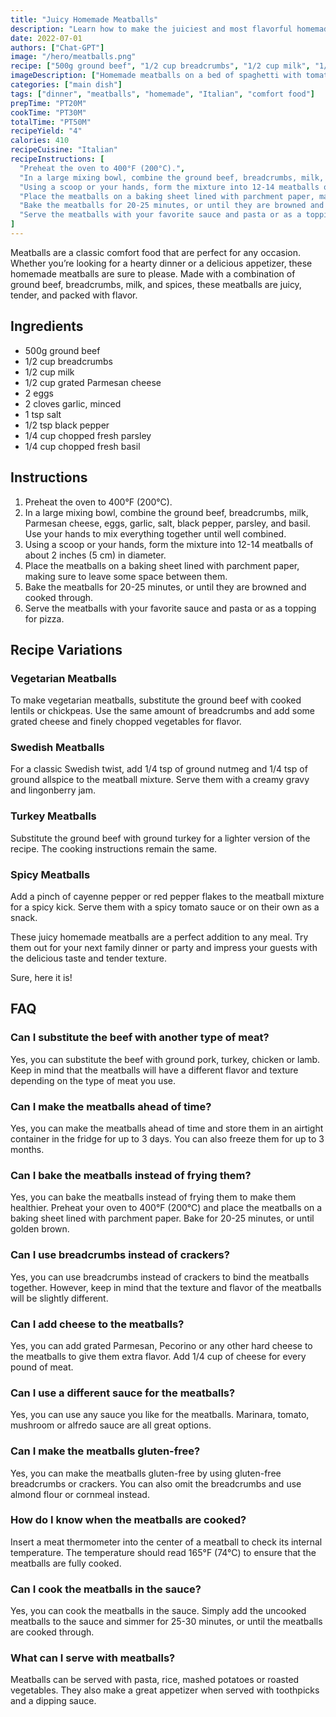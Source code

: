 ```yaml
---
title: "Juicy Homemade Meatballs"
description: "Learn how to make the juiciest and most flavorful homemade meatballs with this easy recipe. Perfect for any occasion, these meatballs will be a family favorite in no time!"
date: 2022-07-01
authors: ["Chat-GPT"]
image: "/hero/meatballs.png"
recipe: ["500g ground beef", "1/2 cup breadcrumbs", "1/2 cup milk", "1/2 cup grated Parmesan cheese", "2 eggs", "2 cloves garlic, minced", "1 tsp salt", "1/2 tsp black pepper", "1/4 cup chopped fresh parsley", "1/4 cup chopped fresh basil"]
imageDescription: ["Homemade meatballs on a bed of spaghetti with tomato sauce."]
categories: ["main dish"]
tags: ["dinner", "meatballs", "homemade", "Italian", "comfort food"]
prepTime: "PT20M"
cookTime: "PT30M"
totalTime: "PT50M"
recipeYield: "4"
calories: 410
recipeCuisine: "Italian"
recipeInstructions: [
  "Preheat the oven to 400°F (200°C).",
  "In a large mixing bowl, combine the ground beef, breadcrumbs, milk, Parmesan cheese, eggs, garlic, salt, black pepper, parsley, and basil. Use your hands to mix everything together until well combined.",
  "Using a scoop or your hands, form the mixture into 12-14 meatballs of about 2 inches (5 cm) in diameter.",
  "Place the meatballs on a baking sheet lined with parchment paper, making sure to leave some space between them.",
  "Bake the meatballs for 20-25 minutes, or until they are browned and cooked through.",
  "Serve the meatballs with your favorite sauce and pasta or as a topping for pizza."
]
---
```


Meatballs are a classic comfort food that are perfect for any occasion. Whether you’re looking for a hearty dinner or a delicious appetizer, these homemade meatballs are sure to please. Made with a combination of ground beef, breadcrumbs, milk, and spices, these meatballs are juicy, tender, and packed with flavor.

## Ingredients

- 500g ground beef
- 1/2 cup breadcrumbs
- 1/2 cup milk
- 1/2 cup grated Parmesan cheese
- 2 eggs
- 2 cloves garlic, minced
- 1 tsp salt
- 1/2 tsp black pepper
- 1/4 cup chopped fresh parsley
- 1/4 cup chopped fresh basil

## Instructions

1. Preheat the oven to 400°F (200°C).
2. In a large mixing bowl, combine the ground beef, breadcrumbs, milk, Parmesan cheese, eggs, garlic, salt, black pepper, parsley, and basil. Use your hands to mix everything together until well combined.
3. Using a scoop or your hands, form the mixture into 12-14 meatballs of about 2 inches (5 cm) in diameter.
4. Place the meatballs on a baking sheet lined with parchment paper, making sure to leave some space between them.
5. Bake the meatballs for 20-25 minutes, or until they are browned and cooked through.
6. Serve the meatballs with your favorite sauce and pasta or as a topping for pizza.

## Recipe Variations

### Vegetarian Meatballs

To make vegetarian meatballs, substitute the ground beef with cooked lentils or chickpeas. Use the same amount of breadcrumbs and add some grated cheese and finely chopped vegetables for flavor.

### Swedish Meatballs

For a classic Swedish twist, add 1/4 tsp of ground nutmeg and 1/4 tsp of ground allspice to the meatball mixture. Serve them with a creamy gravy and lingonberry jam.

### Turkey Meatballs

Substitute the ground beef with ground turkey for a lighter version of the recipe. The cooking instructions remain the same.

### Spicy Meatballs

Add a pinch of cayenne pepper or red pepper flakes to the meatball mixture for a spicy kick. Serve them with a spicy tomato sauce or on their own as a snack.

These juicy homemade meatballs are a perfect addition to any meal. Try them out for your next family dinner or party and impress your guests with the delicious taste and tender texture.

Sure, here it is!

## FAQ

### Can I substitute the beef with another type of meat?

Yes, you can substitute the beef with ground pork, turkey, chicken or lamb. Keep in mind that the meatballs will have a different flavor and texture depending on the type of meat you use.

### Can I make the meatballs ahead of time?

Yes, you can make the meatballs ahead of time and store them in an airtight container in the fridge for up to 3 days. You can also freeze them for up to 3 months.

### Can I bake the meatballs instead of frying them?

Yes, you can bake the meatballs instead of frying them to make them healthier. Preheat your oven to 400°F (200°C) and place the meatballs on a baking sheet lined with parchment paper. Bake for 20-25 minutes, or until golden brown.

### Can I use breadcrumbs instead of crackers?

Yes, you can use breadcrumbs instead of crackers to bind the meatballs together. However, keep in mind that the texture and flavor of the meatballs will be slightly different.

### Can I add cheese to the meatballs?

Yes, you can add grated Parmesan, Pecorino or any other hard cheese to the meatballs to give them extra flavor. Add 1/4 cup of cheese for every pound of meat.

### Can I use a different sauce for the meatballs?

Yes, you can use any sauce you like for the meatballs. Marinara, tomato, mushroom or alfredo sauce are all great options.

### Can I make the meatballs gluten-free?

Yes, you can make the meatballs gluten-free by using gluten-free breadcrumbs or crackers. You can also omit the breadcrumbs and use almond flour or cornmeal instead.

### How do I know when the meatballs are cooked?

Insert a meat thermometer into the center of a meatball to check its internal temperature. The temperature should read 165°F (74°C) to ensure that the meatballs are fully cooked.

### Can I cook the meatballs in the sauce?

Yes, you can cook the meatballs in the sauce. Simply add the uncooked meatballs to the sauce and simmer for 25-30 minutes, or until the meatballs are cooked through.

### What can I serve with meatballs?

Meatballs can be served with pasta, rice, mashed potatoes or roasted vegetables. They also make a great appetizer when served with toothpicks and a dipping sauce.